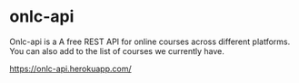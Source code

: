 # onlc-api

Onlc-api is a A free REST API for online courses across different platforms. You can also add to the list of courses we currently have.

https://onlc-api.herokuapp.com/
